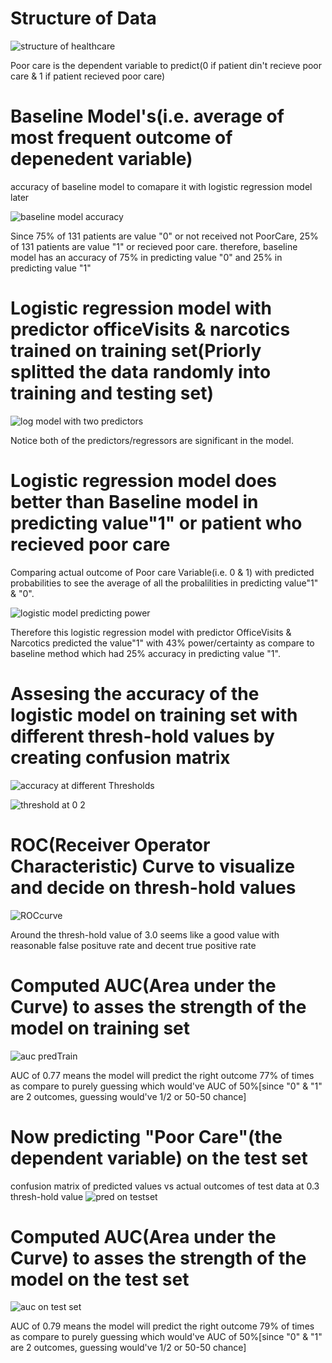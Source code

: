 # Structure of Data
![structure of healthcare](https://user-images.githubusercontent.com/46609482/59382122-cf191a00-8d11-11e9-9bcd-25e0b7a842e3.PNG)

Poor care is the dependent variable to predict(0 if patient din't recieve poor care & 1 if patient recieved poor care)

# Baseline Model's(i.e. average of most frequent outcome of depenedent variable)

accuracy of baseline model to comapare it with logistic regression model later

![baseline model accuracy](https://user-images.githubusercontent.com/46609482/59383274-6aab8a00-8d14-11e9-9a21-14cf159a60a8.PNG)

Since 75% of 131 patients are value "0" or not received not PoorCare, 25% of 131 patients are value "1" or recieved poor care.
therefore, baseline model has an accuracy of 75% in predicting value "0" and 25% in predicting value "1"

# Logistic regression model with predictor officeVisits & narcotics trained on training set(Priorly splitted the data randomly into training and testing set) 
![log model with two predictors](https://user-images.githubusercontent.com/46609482/59384078-35a03700-8d16-11e9-8262-1e2fba9b0aeb.PNG)

Notice both of the predictors/regressors are significant in the model.

# Logistic regression model does better than Baseline model in predicting value"1" or patient who recieved poor care

Comparing actual outcome of Poor care Variable(i.e. 0 & 1) with predicted probabilities to see the average of all the probalilities in predicting value"1" & "0".

![logistic model predicting power](https://user-images.githubusercontent.com/46609482/59386307-32f41080-8d1b-11e9-8849-cdcc70e88698.PNG)

Therefore this logistic regression model with predictor OfficeVisits & Narcotics predicted the value"1" with 43% power/certainty as compare to baseline method which had 25% accuracy in predicting value "1".

# Assesing the accuracy of the logistic model on training set with different thresh-hold values by creating confusion matrix
![accuracy at different Thresholds](https://user-images.githubusercontent.com/46609482/59387626-83b93880-8d1e-11e9-83c6-d80712feba8d.PNG)

![threshold at 0 2](https://user-images.githubusercontent.com/46609482/59387694-ac413280-8d1e-11e9-85ae-72f24856e40c.PNG)

#  ROC(Receiver Operator Characteristic) Curve to visualize and decide on thresh-hold values
![ROCcurve](https://user-images.githubusercontent.com/46609482/59390123-312f4a80-8d25-11e9-8bb0-fc1a443e8b7f.PNG)

Around the thresh-hold value of 3.0 seems like a good value with reasonable false posituve rate and decent true positive rate

# Computed AUC(Area under the Curve) to asses the strength of the model on training set
![auc predTrain](https://user-images.githubusercontent.com/46609482/59390940-8d936980-8d27-11e9-84fc-74c1d6db9162.PNG)

AUC of 0.77 means the model will predict the right outcome 77% of times as compare to purely guessing which would've AUC of 50%[since "0" & "1" are 2 outcomes, guessing would've 1/2 or 50-50 chance]

# Now predicting "Poor Care"(the dependent variable) on the test set

confusion matrix of predicted values vs actual outcomes of test data at 0.3 thresh-hold value
![pred on testset](https://user-images.githubusercontent.com/46609482/59391520-6342ab80-8d29-11e9-993b-3c7f24f21739.PNG)

# Computed AUC(Area under the Curve) to asses the strength of the model on the test set
![auc on test set](https://user-images.githubusercontent.com/46609482/59391678-ecf27900-8d29-11e9-802b-22172058c9a0.PNG)

AUC of 0.79 means the model will predict the right outcome 79% of times as compare to purely guessing which would've AUC of 50%[since "0" & "1" are 2 outcomes, guessing would've 1/2 or 50-50 chance]









